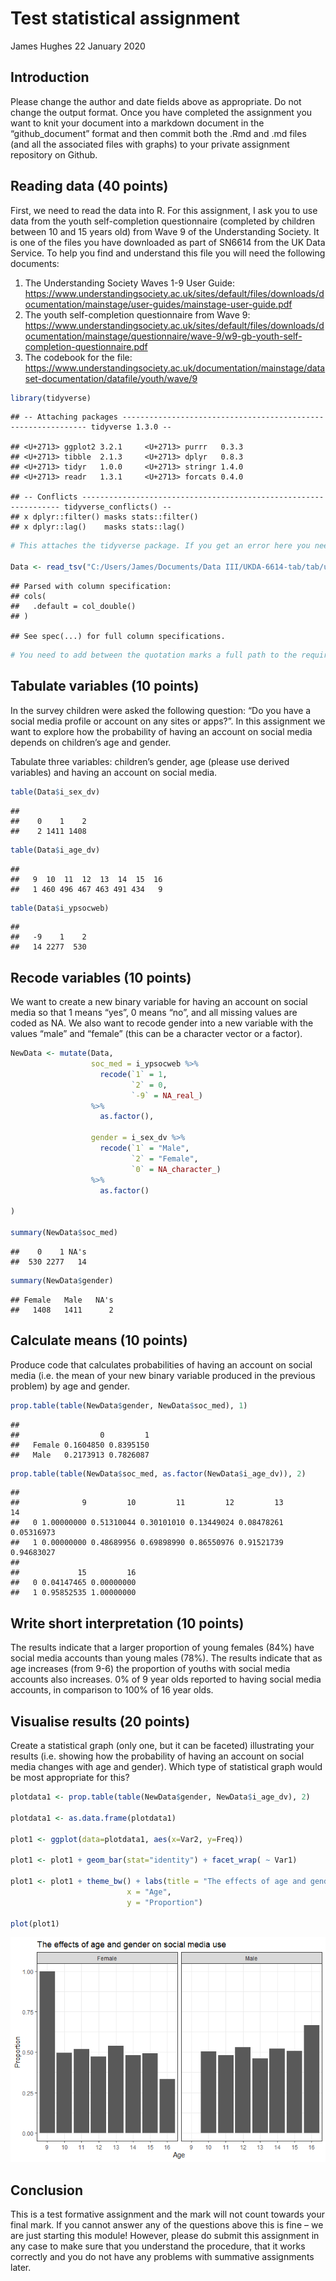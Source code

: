 Test statistical assignment
================
James Hughes
22 January 2020

## Introduction

Please change the author and date fields above as appropriate. Do not
change the output format. Once you have completed the assignment you
want to knit your document into a markdown document in the
“github\_document” format and then commit both the .Rmd and .md files
(and all the associated files with graphs) to your private assignment
repository on Github.

## Reading data (40 points)

First, we need to read the data into R. For this assignment, I ask you
to use data from the youth self-completion questionnaire (completed by
children between 10 and 15 years old) from Wave 9 of the Understanding
Society. It is one of the files you have downloaded as part of SN6614
from the UK Data Service. To help you find and understand this file you
will need the following documents:

1)  The Understanding Society Waves 1-9 User Guide:
    <https://www.understandingsociety.ac.uk/sites/default/files/downloads/documentation/mainstage/user-guides/mainstage-user-guide.pdf>
2)  The youth self-completion questionnaire from Wave 9:
    <https://www.understandingsociety.ac.uk/sites/default/files/downloads/documentation/mainstage/questionnaire/wave-9/w9-gb-youth-self-completion-questionnaire.pdf>
3)  The codebook for the file:
    <https://www.understandingsociety.ac.uk/documentation/mainstage/dataset-documentation/datafile/youth/wave/9>

<!-- end list -->

``` r
library(tidyverse)
```

    ## -- Attaching packages -------------------------------------------------------------- tidyverse 1.3.0 --

    ## <U+2713> ggplot2 3.2.1     <U+2713> purrr   0.3.3
    ## <U+2713> tibble  2.1.3     <U+2713> dplyr   0.8.3
    ## <U+2713> tidyr   1.0.0     <U+2713> stringr 1.4.0
    ## <U+2713> readr   1.3.1     <U+2713> forcats 0.4.0

    ## -- Conflicts ----------------------------------------------------------------- tidyverse_conflicts() --
    ## x dplyr::filter() masks stats::filter()
    ## x dplyr::lag()    masks stats::lag()

``` r
# This attaches the tidyverse package. If you get an error here you need to install the package first. 

Data <- read_tsv("C:/Users/James/Documents/Data III/UKDA-6614-tab/tab/ukhls_w9/i_youth.tab")
```

    ## Parsed with column specification:
    ## cols(
    ##   .default = col_double()
    ## )

    ## See spec(...) for full column specifications.

``` r
# You need to add between the quotation marks a full path to the required file on your computer.
```

## Tabulate variables (10 points)

In the survey children were asked the following question: “Do you have a
social media profile or account on any sites or apps?”. In this
assignment we want to explore how the probability of having an account
on social media depends on children’s age and gender.

Tabulate three variables: children’s gender, age (please use derived
variables) and having an account on social media.

``` r
table(Data$i_sex_dv)
```

    ## 
    ##    0    1    2 
    ##    2 1411 1408

``` r
table(Data$i_age_dv)
```

    ## 
    ##   9  10  11  12  13  14  15  16 
    ##   1 460 496 467 463 491 434   9

``` r
table(Data$i_ypsocweb)
```

    ## 
    ##   -9    1    2 
    ##   14 2277  530

## Recode variables (10 points)

We want to create a new binary variable for having an account on social
media so that 1 means “yes”, 0 means “no”, and all missing values are
coded as NA. We also want to recode gender into a new variable with the
values “male” and “female” (this can be a character vector or a factor).

``` r
NewData <- mutate(Data,
                  soc_med = i_ypsocweb %>% 
                    recode(`1` = 1,
                           `2` = 0,
                           `-9` = NA_real_)
                  %>% 
                    as.factor(),
                  
                  gender = i_sex_dv %>% 
                    recode(`1` = "Male",
                           `2` = "Female", 
                           `0` = NA_character_)
                  %>% 
                    as.factor()
                  
)

summary(NewData$soc_med)
```

    ##    0    1 NA's 
    ##  530 2277   14

``` r
summary(NewData$gender)
```

    ## Female   Male   NA's 
    ##   1408   1411      2

## Calculate means (10 points)

Produce code that calculates probabilities of having an account on
social media (i.e. the mean of your new binary variable produced in the
previous problem) by age and gender.

``` r
prop.table(table(NewData$gender, NewData$soc_med), 1)
```

    ##         
    ##                  0         1
    ##   Female 0.1604850 0.8395150
    ##   Male   0.2173913 0.7826087

``` r
prop.table(table(NewData$soc_med, as.factor(NewData$i_age_dv)), 2)
```

    ##    
    ##              9         10         11         12         13         14
    ##   0 1.00000000 0.51310044 0.30101010 0.13449024 0.08478261 0.05316973
    ##   1 0.00000000 0.48689956 0.69898990 0.86550976 0.91521739 0.94683027
    ##    
    ##             15         16
    ##   0 0.04147465 0.00000000
    ##   1 0.95852535 1.00000000

## Write short interpretation (10 points)

The results indicate that a larger proportion of young females (84%)
have social media accounts than young males (78%). The results indicate
that as age increases (from 9-6) the proportion of youths with social
media accounts also increases. 0% of 9 year olds reported to having
social media accounts, in comparison to 100% of 16 year olds.

## Visualise results (20 points)

Create a statistical graph (only one, but it can be faceted)
illustrating your results (i.e. showing how the probability of having an
account on social media changes with age and gender). Which type of
statistical graph would be most appropriate for this?

``` r
plotdata1 <- prop.table(table(NewData$gender, NewData$i_age_dv), 2)

plotdata1 <- as.data.frame(plotdata1)

plot1 <- ggplot(data=plotdata1, aes(x=Var2, y=Freq))

plot1 <- plot1 + geom_bar(stat="identity") + facet_wrap( ~ Var1) 

plot1 <- plot1 + theme_bw() + labs(title = "The effects of age and gender on social media use",
                          x = "Age",
                          y = "Proportion")

plot(plot1)
```

![](testAssignment_files/figure-gfm/unnamed-chunk-5-1.png)<!-- -->

## Conclusion

This is a test formative assignment and the mark will not count towards
your final mark. If you cannot answer any of the questions above this is
fine – we are just starting this module\! However, please do submit this
assignment in any case to make sure that you understand the procedure,
that it works correctly and you do not have any problems with summative
assignments later.
